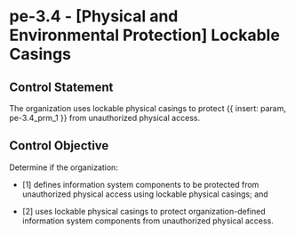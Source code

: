 # pe-3.4 - \[Physical and Environmental Protection\] Lockable Casings

## Control Statement

The organization uses lockable physical casings to protect {{ insert: param, pe-3.4_prm_1 }} from unauthorized physical access.

## Control Objective

Determine if the organization:

- \[1\] defines information system components to be protected from unauthorized physical access using lockable physical casings; and

- \[2\] uses lockable physical casings to protect organization-defined information system components from unauthorized physical access.
